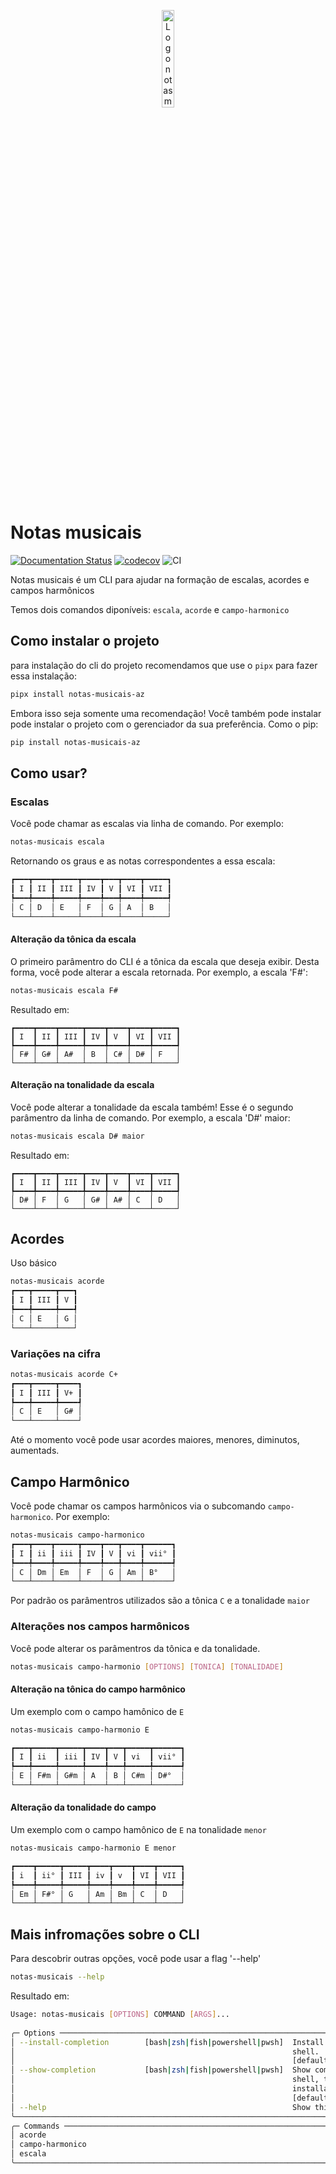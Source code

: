 <p align="center">
  <img src="https://notas-musicais-azevedo.readthedocs.io/pt/latest/assets/logo.png" alt="Logo notas musicais" width="20%">
</p>

# Notas musicais

[![Documentation Status](https://readthedocs.org/projects/notas-musicais-azevedo/badge/?version=latest)](https://notas-musicais-azevedo.readthedocs.io/pt/latest/?badge=latest)
[![codecov](https://codecov.io/gh/azmovi/notas-musicais/graph/badge.svg?token=2S97895YU9)](https://codecov.io/gh/azmovi/notas-musicais)
![CI](https://github.com/azmovi/notas-musicais/actions/workflows/pipeline.yaml/badge.svg)

Notas musicais é um CLI para ajudar na formação de escalas, acordes e campos harmônicos

Temos dois comandos diponíveis: `escala`, `acorde` e `campo-harmonico`

## Como instalar o projeto

para instalação do cli do projeto recomendamos que use o `pipx` para fazer essa
instalação:

```bash
pipx install notas-musicais-az
```

Embora isso seja somente uma recomendação! Você também pode instalar pode instalar
o projeto com o gerenciador da sua preferência. Como o pip:

```bash
pip install notas-musicais-az
```

## Como usar?

### Escalas

Você pode chamar as escalas via linha de comando. Por exemplo:


```bash
notas-musicais escala
```
Retornando os graus e as notas correspondentes a essa escala:

```bash
┏━━━┳━━━━┳━━━━━┳━━━━┳━━━┳━━━━┳━━━━━┓
┃ I ┃ II ┃ III ┃ IV ┃ V ┃ VI ┃ VII ┃
┡━━━╇━━━━╇━━━━━╇━━━━╇━━━╇━━━━╇━━━━━┩
│ C │ D  │ E   │ F  │ G │ A  │ B   │
└───┴────┴─────┴────┴───┴────┴─────┘

```
#### Alteração da tônica da escala

O primeiro parâmentro do CLI é a tônica da escala que deseja exibir. Desta forma, você pode alterar a escala retornada. Por exemplo, a escala 'F#':

```bash
notas-musicais escala F#
```
Resultado em: 
```
┏━━━━┳━━━━┳━━━━━┳━━━━┳━━━━┳━━━━┳━━━━━┓
┃ I  ┃ II ┃ III ┃ IV ┃ V  ┃ VI ┃ VII ┃
┡━━━━╇━━━━╇━━━━━╇━━━━╇━━━━╇━━━━╇━━━━━┩
│ F# │ G# │ A#  │ B  │ C# │ D# │ F   │
└────┴────┴─────┴────┴────┴────┴─────┘

```
#### Alteração na tonalidade da escala
Você pode alterar a tonalidade da escala também! Esse é o segundo parâmentro da linha de comando. Por exemplo, a escala 'D#' maior:
```bash
notas-musicais escala D# maior 
```
Resultado em:
```
┏━━━━┳━━━━┳━━━━━┳━━━━┳━━━━┳━━━━┳━━━━━┓
┃ I  ┃ II ┃ III ┃ IV ┃ V  ┃ VI ┃ VII ┃
┡━━━━╇━━━━╇━━━━━╇━━━━╇━━━━╇━━━━╇━━━━━┩
│ D# │ F  │ G   │ G# │ A# │ C  │ D   │
└────┴────┴─────┴────┴────┴────┴─────┘

```
## Acordes 

Uso básico

```bash
notas-musicais acorde
┏━━━┳━━━━━┳━━━┓
┃ I ┃ III ┃ V ┃
┡━━━╇━━━━━╇━━━┩
│ C │ E   │ G │
└───┴─────┴───┘
```

### Variações na cifra

```bash
notas-musicais acorde C+
┏━━━┳━━━━━┳━━━━┓
┃ I ┃ III ┃ V+ ┃
┡━━━╇━━━━━╇━━━━┩
│ C │ E   │ G# │
└───┴─────┴────┘
```
Até o momento você pode usar acordes maiores, menores, diminutos, aumentads.

## Campo Harmônico
Você pode chamar os campos harmônicos via o subcomando `campo-harmonico`. Por exemplo:

```bash
notas-musicais campo-harmonico
┏━━━┳━━━━┳━━━━━┳━━━━┳━━━┳━━━━┳━━━━━━┓
┃ I ┃ ii ┃ iii ┃ IV ┃ V ┃ vi ┃ vii° ┃
┡━━━╇━━━━╇━━━━━╇━━━━╇━━━╇━━━━╇━━━━━━┩
│ C │ Dm │ Em  │ F  │ G │ Am │ B°   │
└───┴────┴─────┴────┴───┴────┴──────┘
```

Por padrão os parâmentros utilizados são a tônica `C` e a tonalidade `maior`

### Alterações nos campos harmônicos

Você pode alterar os parâmentros da tônica e da tonalidade.

```bash
notas-musicais campo-harmonio [OPTIONS] [TONICA] [TONALIDADE]
```
#### Alteração na tônica do campo harmônico

Um exemplo com o campo hamônico de `E`

```bash
notas-musicais campo-harmonio E

┏━━━┳━━━━━┳━━━━━┳━━━━┳━━━┳━━━━━┳━━━━━━┓
┃ I ┃ ii  ┃ iii ┃ IV ┃ V ┃ vi  ┃ vii° ┃
┡━━━╇━━━━━╇━━━━━╇━━━━╇━━━╇━━━━━╇━━━━━━┩
│ E │ F#m │ G#m │ A  │ B │ C#m │ D#°  │
└───┴─────┴─────┴────┴───┴─────┴──────┘
```

#### Alteração da tonalidade do campo

Um exemplo com o campo hamônico de `E` na tonalidade `menor`

```bash
notas-musicais campo-harmonio E menor

┏━━━━┳━━━━━┳━━━━━┳━━━━┳━━━━┳━━━━┳━━━━━┓
┃ i  ┃ ii° ┃ III ┃ iv ┃ v  ┃ VI ┃ VII ┃
┡━━━━╇━━━━━╇━━━━━╇━━━━╇━━━━╇━━━━╇━━━━━┩
│ Em │ F#° │ G   │ Am │ Bm │ C  │ D   │
└────┴─────┴─────┴────┴────┴────┴─────┘
```

## Mais infromações sobre o CLI

Para descobrir outras opções, você pode usar a flag '--help'

```bash
notas-musicais --help

```

Resultado em:
```bash
Usage: notas-musicais [OPTIONS] COMMAND [ARGS]...                                                     
                                                                                                       
╭─ Options ───────────────────────────────────────────────────────────────────────────────────────────╮
│ --install-completion        [bash|zsh|fish|powershell|pwsh]  Install completion for the specified   │
│                                                              shell.                                 │
│                                                              [default: None]                        │
│ --show-completion           [bash|zsh|fish|powershell|pwsh]  Show completion for the specified      │
│                                                              shell, to copy it or customize the     │
│                                                              installation.                          │
│                                                              [default: None]                        │
│ --help                                                       Show this message and exit.            │
╰─────────────────────────────────────────────────────────────────────────────────────────────────────╯
╭─ Commands ──────────────────────────────────────────────────────────────────────────────────────────╮
│ acorde 
│ campo-harmonico
│ escala                                                                                              │
╰─────────────────────────────────────────────────────────────────────────────────────────────────────╯
```
